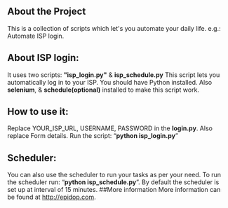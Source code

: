 ## About the Project
This is a collection of scripts which let's you automate your daily life. e.g.: Automate ISP login.

## About ISP login:
It uses two scripts: **"isp_login.py"** & **isp_schedule.py**
This script lets you automatically log in to your ISP. You should have Python installed. Also **selenium**, & **schedule(optional)** installed to make this script work.

## How to use it:
Replace YOUR_ISP_URL, USERNAME, PASSWORD in the **login.py**. Also replace Form details.
Run the script: “**python isp_login.py**”
## Scheduler:
You can also use the scheduler to run your tasks as per your need. To run the scheduler run: “**python isp_schedule.py**”. By default the scheduler is set up at interval of 15 minutes.
##More information
More information can be found at http://epidop.com.
